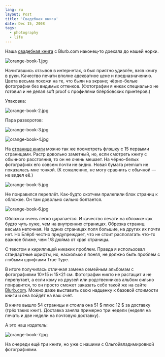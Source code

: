 ```yaml
---
lang: ru
layout: Post
title: 'Свадебная книга'
date: Dec 15, 2008
tags:
  - photography
  - life
---
```


Наша [свадебная книга](http://birdwatcher.ru/blog/2634/ "Пост про свадебную книгу") с Blurb.com наконец-то доехала до нашей норки.

![orange-book-1.jpg](upload://orange-book-1.jpg)

<!--more-->

Начитавшись отзывов в интернетах, я был приятно удивлён, взяв книгу в руки. Качество печати вполне адекватное цене и предназначению. Цвета весьма похожи на те, что были на экране; чёрно-белые фотографии без видимых оттенков. (Фотографии я никак специально не готовил и не делал soft proof с профилями блёрбовских принтеров.)

Упаковка:

![orange-book-2.jpg](upload://orange-book-2.jpg)

Пара разворотов:

![orange-book-3.jpg](upload://orange-book-3.jpg)

![orange-book-4.jpg](upload://orange-book-4.jpg)

На [странице книги](http://www.blurb.com/books/424148 "Превью книги на Blurb.com") можно так же посмотреть флэшку с 15 первыми страницами. Растр довольно заметный, но, если смотреть книгу с обычного расстояния, то он не очень мешает. На чёрно-белых фотографиях его совсем почти не видно. Новая бумага premium не показалась мне тонкой. (К сожалению, не могу сравнить с обычной — не видел её.)

![orange-book-5.jpg](upload://orange-book-5.jpg)

Не понравился переплёт. Как-будто скотчем прилепили блок страниц к обложке. Он там довольно сильно болтается.

![orange-book-6.jpg](upload://orange-book-6.jpg)

Обложка очень легко царапается. И качество печати на обложке как будто чуть хуже, чем на внутренних страницах. Обрезка страниц весьма неточная. На одних страницах поля большие, на других их почти нет. Но Блёрб честно предупреждает, что не стоит располагать что-то важное ближе, чем 1/8 дюйма от края страницы.

С текстом и кириллицей никаких проблем. Правда я использовал стандартные шрифты, но, насколько я понял, не должно быть проблем с любыми шрифтами True Type.

В итоге получилась отличная замена семейным альбомам с фотографиями 10×15 и 15×21 см. Фотографии никто не растащит и не перепутает, а если кому из друзей или родственников альбом сильно понравится, то он просто сможет заказать себе такой же на сайте [Blurb.com](http://www.blurb.com/ "Make your own book with Blurb"). Можно даже выставить свою надценку к базовой стоимости книги и она пойдёт на ваш счёт.

В книге вышло 54 страницы и стоила она 51 $ плюс 12 $ за доставку (трёх таких книг). Доставка заняла примерно три недели (неделя на печать и две недели на почтовую доставку).

А это наш издатель:

![orange-book-7.jpg](upload://orange-book-7.jpg)

На очереди ещё три книги, но уже с нашими с Ольгойвладимировной фотографиями.
